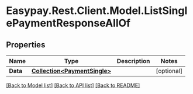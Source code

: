 # Easypay.Rest.Client.Model.ListSinglePaymentResponseAllOf

## Properties

Name | Type | Description | Notes
------------ | ------------- | ------------- | -------------
**Data** | [**Collection&lt;PaymentSingle&gt;**](PaymentSingle.md) |  | [optional] 

[[Back to Model list]](../README.md#documentation-for-models) [[Back to API list]](../README.md#documentation-for-api-endpoints) [[Back to README]](../README.md)

